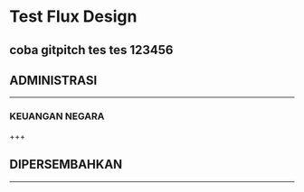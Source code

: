 # Test Flux Design

coba gitpitch
tes tes
123456
---
## ADMINISTRASI
---
### KEUANGAN NEGARA
+++
## DIPERSEMBAHKAN
---
